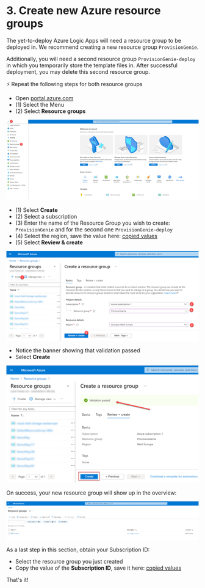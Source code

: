 # 3. Create new Azure resource groups

The yet-to-deploy Azure Logic Apps will need a resource group to be deployed in. We recommend creating a new resource group `ProvisionGenie`.

Additionally, you will need a second resource group `ProvisionGenie-deploy` in which you temporarily store the template files in. After successful deployment, you may delete this second resource group.

⚡ Repeat the following steps for both resource groups

- Open [portal.azure.com](https://portal.azure.com)
- (1) Select the Menu
- (2) Select **Resource groups**

![Azure Portal Resource Groups](../media/deploymentguide/3-createresourcegroup/AzureResourceGroup.png)

- (1) Select **Create**
- (2) Select a subscription
- (3) Enter the name of the Resource Group you wish to create: `ProvisionGenie` and for the second one `ProvisionGenie-deploy`
- (4) Select the region, save the value here: [copied values](copiedvalues.md)
- (5) Select **Review & create**

![Azure Portal Resource group create](../media/deploymentguide/3-createresourcegroup/AzureResourceGroupCreateForm.png)

- Notice the banner showing that validation passed
- Select **Create**

![Azure Portal Resource Groups](../media/deploymentguide/3-createresourcegroup/AzureResourceGroupCreateFinal.png)

On success, your new resource group will show up in the overview:

![Resource Group Overview](../media/deploymentguide/3-createresourcegroup/AzureResourceGroupOverview.png)

As a last step in this section, obtain your Subscription ID:

- Select the resource group you just created
- Copy the value of the **Subscription ID**, save it here: [copied values](copiedvalues.md)

That's it!